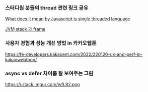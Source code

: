 ### 스터디원 분들의 thread 관련 링크 공유

[What does it mean by Javascript is single threaded language](https://medium.com/swlh/what-does-it-mean-by-javascript-is-single-threaded-language-f4130645d8a9)

[JVM stack 과 frame](https://johngrib.github.io/wiki/jvm-stack/)

### 사용자 경험과 성능 개선 방법 in 카카오웹툰

https://fe-developers.kakaoent.com/2022/220120-ux-and-perf-in-kakaowebtoon/

### async vs defer 차이를 잘 보여주는 그림

https://i.stack.imgur.com/wfL82.png
